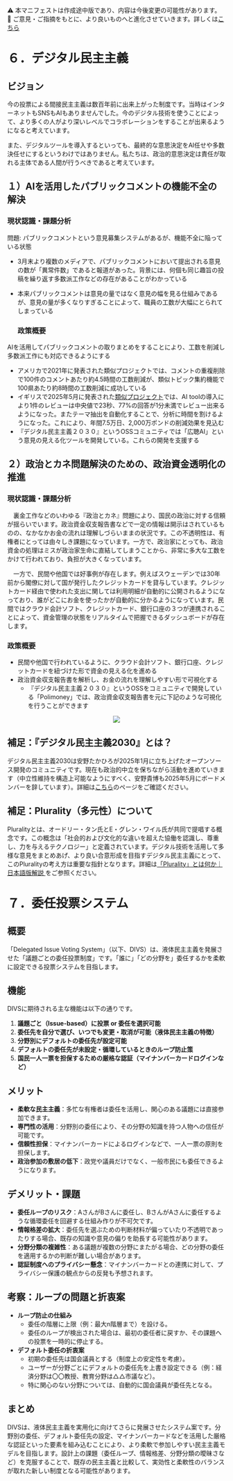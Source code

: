 ⚠️ 本マニフェストは作成途中版であり、内容は今後変更の可能性があります。  
💬 ご意見・ご指摘をもとに、より良いものへと進化させていきます。詳しくは[こちら](README.md#このマニフェスト自身もみんなの知恵を集めて改善していきます)

# ６．デジタル民主主義

## ビジョン

今の投票による間接民主主義は数百年前に出来上がった制度です。当時はインターネットもSNSもAIもありませんでした。今のデジタル技術を使うことによって、より多くの人がより深いレベルでコラボレーションをすることが出来るようになると考えています。

また、デジタルツールを導入するといっても、最終的な意思決定をAI任せや多数決任せにするというわけではありません。私たちは、政治的意思決定は責任が取れる主体である人間が行うべきであると考えています。

## １）AIを活用したパブリックコメントの機能不全の解決

### 現状認識・課題分析

問題: パブリックコメントという意見募集システムがあるが、機能不全に陥っている状態

* 3月末より複数のメディアで、パブリックコメントにおいて提出される意見の数が「異常件数」であると報道があった。背景には、何個も同じ趣旨の投稿を繰り返す多数派工作などの存在があることがわかっている  
* 本来パブリックコメントは意見の量ではなく意見の幅を見る仕組みであるが、意見の量が多くなりすぎることによって、職員の工数が大幅にとられてしまっている

  ### 政策概要

AIを活用してパブリックコメントの取りまとめをすることにより、工数を削減し多数派工作にも対応できるようにする

* アメリカで2021年に発表された類似プロジェクトでは、コメントの重複削除で100件のコメントあたり約4.5時間の工数削減が、類似トピック集約機能で100県あたり約8時間の工数削減に成功している  
* イギリスで2025年5月に発表された[類似プロジェクト](%20https://ai.gov.uk/blogs/evaluating-consult-an-ai-tool-for-enhanced-public-consultation-analysis/)では、AI toolの導入により1件のレビューは中央値で23秒、77%の回答が1分未満でレビュー出来るようになった。またテーマ抽出を自動化することで、分析に時間を割けるようになった。これにより、年間7.5万日、2,000万ポンドの削減効果を見込む  
* 『デジタル民主主義２０３０』というOSSコミュニティでは「広聴AI」という意見の見える化ツールを開発している。これらの開発を支援する

## ２）政治とカネ問題解決のための、政治資金透明化の推進

### 現状認識・課題分析

　裏金工作などのいわゆる『政治とカネ』問題により、国民の政治に対する信頼が揺らいでいます。政治資金収支報告書などで一定の情報は開示はされているものの、なかなかお金の流れは理解しづらいままの状況です。この不透明性は、有権者にとっては由々しき課題になっています。一方で、政治家にとっても、政治資金の処理はミスが政治家生命に直結してしまうことから、非常に多大な工数をかけて行われており、負担が大きくなっています。

　一方で、民間や他国では好事例が存在します。例えばスウェーデンでは30年前から閣僚に対して国が発行したクレジットカードを貸与しています。クレジットカード経由で使われた支出に関しては利用明細が自動的に公開されるようになっており、誰がどこにお金を使ったかが自動的に分かるようになっています。民間ではクラウド会計ソフト、クレジットカード、銀行口座の３つが連携されることによって、資金管理の状態をリアルタイムで把握できるダッシュボードが存在します。

### 政策概要

* 民間や他国で行われているように、クラウド会計ソフト、銀行口座、クレジットカードを紐づけた形で資金の見える化を進める  
* 政治資金収支報告書を解析し、お金の流れを理解しやすい形で可視化する  
  * 『デジタル民主主義２０３０』というOSSをコミュニティで開発している「Polimoney」では、政治資金収支報告書を元に下記のような可視化を行うことができます  
<p align="center">
  <img src="https://github.com/user-attachments/assets/bf5de7d9-c5d6-4eea-8154-579693106340">
</p>

## 補足：『デジタル民主主義2030』とは？

デジタル民主主義2030は安野たかひろが2025年1月に立ち上げたオープンソース開発のコミュニティです。現在も政治的中立を保ちながら活動を進めていきます（中立性維持を構造上可能なようにすべく、安野貴博も2025年5月にボードメンバーを辞しています）。詳細は[こちら](https://dd2030.org/)のページをご確認ください。

## 補足：Plurality（多元性）について

Pluralityとは、オードリー・タン氏とE・グレン・ワイル氏が共同で提唱する概念です。この概念は「社会的および文化的な違いを超えた協働を認識し、尊重し、力を与えるテクノロジー」と定義されています。デジタル技術を活用して多様な意見をまとめあげ、より良い合意形成を目指すデジタル民主主義にとって、このPluralityの考え方は重要な指針となります。詳細は[「Plurality」とは何か｜日本語版解説
](https://wired.jp/article/what-is-plurality-book/)をご参照ください。

# ７．委任投票システム

## 概要
「Delegated Issue Voting System」（以下、DIVS）は、液体民主主義を発展させた「議題ごとの委任投票制度」です。「誰に」「どの分野を」委任するかを柔軟に設定できる投票システムを目指します。

## 機能
DIVSに期待される主な機能は以下の通りです。
1.  **議題ごと（Issue-based）に投票 or 委任を選択可能**
2.  **委任先を自分で選び、いつでも変更・取消が可能（液体民主主義の特徴）**
3.  **分野別にデフォルトの委任先が設定可能**
4.  **デフォルトの委任先が未設定・循環しているときのループ防止策**
5.  **国民一人一票を担保するための厳格な認証（マイナンバーカードログインなど）**

## メリット
*   **柔軟な民主主義**：多忙な有権者は委任を活用し、関心のある議題には直接参加できます。
*   **専門性の活用**：分野別の委任により、その分野の知識を持つ人物への信任が可能です。
*   **信頼性担保**：マイナンバーカードによるログインなどで、一人一票の原則を担保します。
*   **政治参加の敷居の低下**：政党や議員だけでなく、一般市民にも委任できるようになります。

## デメリット・課題
*   **委任ループのリスク**：AさんがBさんに委任し、BさんがAさんに委任するような循環委任を回避する仕組み作りが不可欠です。
*   **情報格差の拡大**：委任先を選ぶための判断材料が偏っていたり不透明であったりする場合、既存の知識や意見の偏りを助長する可能性があります。
*   **分野分類の複雑性**：ある議題が複数の分野にまたがる場合、どの分野の委任を適用するかの判断が難しい場合があります。
*   **認証制度へのプライバシー懸念**：マイナンバーカードとの連携に対して、プライバシー保護の観点からの反発も予想されます。

## 考察：ループの問題と折衷案
*   **ループ防止の仕組み**
    *   委任の階層に上限（例：最大n階層まで）を設ける。
    *   委任のループが検出された場合は、最初の委任者に戻すか、その課題への投票を一時的に停止する。
*   **デフォルト委任の折衷案**
    *   初期の委任先は国会議員とする（制度上の安定性を考慮）。
    *   ユーザーが分野ごとにデフォルトの委任先を上書き設定できる（例：経済分野は〇〇教授、教育分野は△△市議など）。
    *   特に関心のない分野については、自動的に国会議員が委任先となる。

## まとめ
DIVSは、液体民主主義を実用化に向けてさらに発展させたシステム案です。分野別の委任、デフォルト委任先の設定、マイナンバーカードなどを活用した厳格な認証といった要素を組み込むことにより、より柔軟で参加しやすい民主主義モデルを目指します。設計上の課題（委任ループ、情報格差、分野分類の曖昧さなど）を克服することで、既存の民主主義と比較して、実効性と柔軟性のバランスが取れた新しい制度となる可能性があります。
